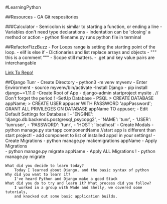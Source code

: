#LearningPython 

##Resources 
    - GA Git respositories

###Calculator 
    - Semicolon is similar to starting a function, or ending a line
    - Variables don't need type declarations
    - Indentation can be 'closing' a method or action 
    - python filename.py runs python file in terminal

##RefactorFizzBuzz
    - For Loops range is setting the starting point of the loop. 
    - elif is else if
    - Dictionaries and list replace arrays and objects
    - """ this is a comment """ 
    - Scope still matters. 
    - .get and key value pairs are interchangable

[Link To Repo!](https://github.com/Rashadtheone/djangotrail)

##Django Tunr
    - Create Directory 
        - python3 -m venv myvenv 
    - Enter Envirorment 
        - source myvenv/bin/activate
    -Install Django 
        - pip install django~=1.11.0
    -Create Root of App
        - django-admin startproject mysite .  // Don't forget the period ! 
    -SetUp Database 
        - PSQL
            > CREATE DATABASE appName;
            > CREATE USER appuser WITH PASSWORD 'appPassword';
            GRANT ALL PRIVILEGES ON DATABASE appName TO appuser;
    - Edit Default Settings for Database ! 
        - 'ENGINE': 'django.db.backends.postgresql_psycopg2',
        - 'NAME': 'tunr',
        - 'USER': 'tunruser',
        - 'PASSWORD': 'tunr',
        - 'HOST': 'localhost'
    - Create Modals 
        - python manage.py startapp componentName  //start app is different than start project!
        - add component to list of installed apps! in your settings!
    - Create Migrations 
        - python manage.py makemigrations appName
    - Apply Migrations  
        - python manage.py migrate appName
    - Apply ALL Migrations ! 
        - python manage.py migrate


    What did you decide to learn today?
        Today I learned about Django, and the basic syntax of python    
    Why did you want to learn it?
        I've heard Python and Django make a good Stack
    What did you do to try and learn it? What process did you follow?
        I worked in a group with Wade and Shelly, we covered some tutorials,
        and knocked out some basic application builds. 




